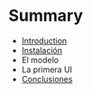 # Summary

* [Introduction](README.md)
* [Instalación](Instalacion.MD)
* El modelo
* La primera UI
* [Conclusiones](conclusiones.md)

